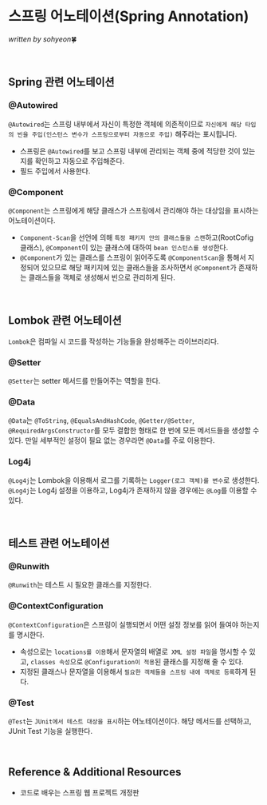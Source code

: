 # 스프링 어노테이션(Spring Annotation)
*written by sohyeon*🍀

<br>

## Spring 관련 어노테이션
### @Autowired
`@Autowired`는 스프링 내부에서 자신이 특정한 객체에 의존적이므로 `자신에게 해당 타입의 빈을 주입(인스턴스 변수가 스프링으로부터 자동으로 주입)` 해주라는 표시힙니다. 
* 스프링은 `@Autowired`를 보고 스프링 내부에 관리되는 객체 중에 적당한 것이 있는지를 확인하고 자동으로 주입해준다. 
* 필드 주입에서 사용한다.  

### @Component
`@Component`는 스프링에게 해당 클래스가 스프링에서 관리해야 하는 대상임을 표시하는 어노테이션이다.  
* `Component-Scan`을 선언에 의해 `특정 패키지 안의 클래스들을 스캔`하고(RootCofig 클래스), `@Component`이 있는 클래스에 대하여 `bean 인스턴스를 생성`한다.  
* `@Component`가 있는 클래스를 스프링이 읽어주도록 `@ComponentScan`을 통해서 지정되어 있으므로 해당 패키지에 있는 클래스들을 조사하면서 `@Component`가 존재하는 클래스들을 객체로 생성해서 빈으로 관리하게 된다.

<br>

## Lombok 관련 어노테이션
`Lombok`은 컴파일 시 코드를 작성하는 기능들을 완성해주는 라이브러리다. 

### @Setter
`@Setter`는 setter 메서드를 만들어주는 역할을 한다. 

### @Data
`@Data`는 `@ToString`, `@EqualsAndHashCode`, `@Getter/@Setter`, `@RequiredArgsConstructor`를 모두 결합한 형태로 한 번에 모든 메서드들을 생성할 수 있다. 만일 세부적인 설정이 필요 없는 경우라면 `@Data`를 주로 이용한다.  

### Log4j
`@Log4j`는 Lombok을 이용해서 로그를 기록하는 `Logger(로그 객체)를 변수`로 생성한다.  `@Log4j`는 Log4j 설정을 이용하고, Log4j가 존재하지 않을 경우에는 `@Log`를 이용할 수 있다. 


<br>

## 테스트 관련 어노테이션
### @Runwith
`@Runwith`는 테스트 시 필요한 클래스를 지정한다.

### @ContextConfiguration
`@ContextConfiguration`은 스프링이 실행되면서 어떤 설정 정보를 읽어 들여야 하는지를 명시한다.
* 속성으로는 `locations를 이용`해서 문자열의 배열로` XML 설정 파일`을 명시할 수 있고, `classes 속성`으로 `@Configuration이 적용`된 클래스를 지정해 줄 수 있다.
* 지정된 클래스나 문자열을 이용해서 `필요한 객체들을 스프링 내에 객체로 등록`하게 된다.  

### @Test
`@Test`는 `JUnit에서 테스트 대상을 표시`하는 어노테이션이다.  해당 메서드를 선택하고, JUnit Test 기능을 실행한다.  

<br>

## Reference & Additional Resources
* 코드로 배우는 스프링 웹 프로젝트 개정판


